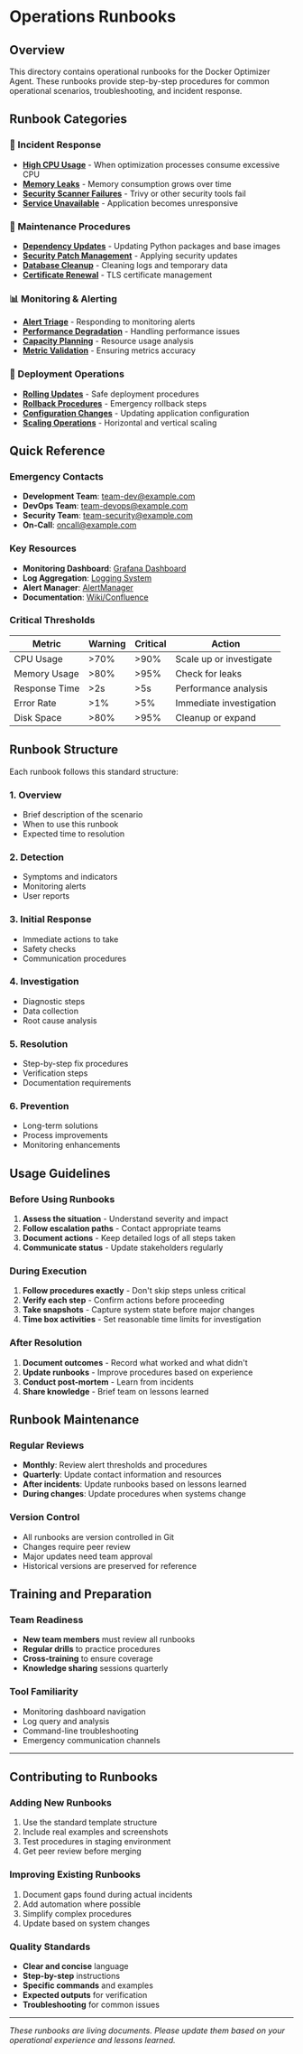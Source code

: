# Operations Runbooks

## Overview

This directory contains operational runbooks for the Docker Optimizer Agent. These runbooks provide step-by-step procedures for common operational scenarios, troubleshooting, and incident response.

## Runbook Categories

### 🚨 Incident Response
- [**High CPU Usage**](incident-response.md#high-cpu-usage) - When optimization processes consume excessive CPU
- [**Memory Leaks**](incident-response.md#memory-leaks) - Memory consumption grows over time
- [**Security Scanner Failures**](incident-response.md#security-scanner-failures) - Trivy or other security tools fail
- [**Service Unavailable**](incident-response.md#service-unavailable) - Application becomes unresponsive

### 🔧 Maintenance Procedures
- [**Dependency Updates**](maintenance.md#dependency-updates) - Updating Python packages and base images
- [**Security Patch Management**](maintenance.md#security-patches) - Applying security updates
- [**Database Cleanup**](maintenance.md#database-cleanup) - Cleaning logs and temporary data
- [**Certificate Renewal**](maintenance.md#certificate-renewal) - TLS certificate management

### 📊 Monitoring & Alerting
- [**Alert Triage**](monitoring.md#alert-triage) - Responding to monitoring alerts
- [**Performance Degradation**](monitoring.md#performance-degradation) - Handling performance issues
- [**Capacity Planning**](monitoring.md#capacity-planning) - Resource usage analysis
- [**Metric Validation**](monitoring.md#metric-validation) - Ensuring metrics accuracy

### 🔄 Deployment Operations
- [**Rolling Updates**](deployment.md#rolling-updates) - Safe deployment procedures
- [**Rollback Procedures**](deployment.md#rollback) - Emergency rollback steps
- [**Configuration Changes**](deployment.md#configuration-changes) - Updating application configuration
- [**Scaling Operations**](deployment.md#scaling) - Horizontal and vertical scaling

## Quick Reference

### Emergency Contacts
- **Development Team**: [team-dev@example.com](mailto:team-dev@example.com)
- **DevOps Team**: [team-devops@example.com](mailto:team-devops@example.com)
- **Security Team**: [team-security@example.com](mailto:team-security@example.com)
- **On-Call**: [oncall@example.com](mailto:oncall@example.com)

### Key Resources
- **Monitoring Dashboard**: [Grafana Dashboard](https://grafana.example.com/d/docker-optimizer)
- **Log Aggregation**: [Logging System](https://logs.example.com)
- **Alert Manager**: [AlertManager](https://alerts.example.com)
- **Documentation**: [Wiki/Confluence](https://wiki.example.com/docker-optimizer)

### Critical Thresholds
| Metric | Warning | Critical | Action |
|--------|---------|----------|--------|
| CPU Usage | >70% | >90% | Scale up or investigate |
| Memory Usage | >80% | >95% | Check for leaks |
| Response Time | >2s | >5s | Performance analysis |
| Error Rate | >1% | >5% | Immediate investigation |
| Disk Space | >80% | >95% | Cleanup or expand |

## Runbook Structure

Each runbook follows this standard structure:

### 1. Overview
- Brief description of the scenario
- When to use this runbook
- Expected time to resolution

### 2. Detection
- Symptoms and indicators
- Monitoring alerts
- User reports

### 3. Initial Response
- Immediate actions to take
- Safety checks
- Communication procedures

### 4. Investigation
- Diagnostic steps
- Data collection
- Root cause analysis

### 5. Resolution
- Step-by-step fix procedures
- Verification steps
- Documentation requirements

### 6. Prevention
- Long-term solutions
- Process improvements
- Monitoring enhancements

## Usage Guidelines

### Before Using Runbooks
1. **Assess the situation** - Understand severity and impact
2. **Follow escalation paths** - Contact appropriate teams
3. **Document actions** - Keep detailed logs of all steps taken
4. **Communicate status** - Update stakeholders regularly

### During Execution
1. **Follow procedures exactly** - Don't skip steps unless critical
2. **Verify each step** - Confirm actions before proceeding
3. **Take snapshots** - Capture system state before major changes
4. **Time box activities** - Set reasonable time limits for investigation

### After Resolution
1. **Document outcomes** - Record what worked and what didn't
2. **Update runbooks** - Improve procedures based on experience
3. **Conduct post-mortem** - Learn from incidents
4. **Share knowledge** - Brief team on lessons learned

## Runbook Maintenance

### Regular Reviews
- **Monthly**: Review alert thresholds and procedures
- **Quarterly**: Update contact information and resources
- **After incidents**: Update runbooks based on lessons learned
- **During changes**: Update procedures when systems change

### Version Control
- All runbooks are version controlled in Git
- Changes require peer review
- Major updates need team approval
- Historical versions are preserved for reference

## Training and Preparation

### Team Readiness
- **New team members** must review all runbooks
- **Regular drills** to practice procedures
- **Cross-training** to ensure coverage
- **Knowledge sharing** sessions quarterly

### Tool Familiarity
- Monitoring dashboard navigation
- Log query and analysis
- Command-line troubleshooting
- Emergency communication channels

---

## Contributing to Runbooks

### Adding New Runbooks
1. Use the standard template structure
2. Include real examples and screenshots
3. Test procedures in staging environment
4. Get peer review before merging

### Improving Existing Runbooks
1. Document gaps found during actual incidents
2. Add automation where possible
3. Simplify complex procedures
4. Update based on system changes

### Quality Standards
- **Clear and concise** language
- **Step-by-step** instructions
- **Specific commands** and examples
- **Expected outputs** for verification
- **Troubleshooting** for common issues

---

*These runbooks are living documents. Please update them based on your operational experience and lessons learned.*